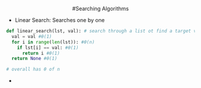 <div align="center">

#Searching Algorithms

</div>

- Linear Search: Searches one by one

```python
def linear_search(lst, val): # search through a list ot find a target value
  val = val #θ(1)
  for i in range(len(lst)): #θ(n)
    if lst[i] == val: #θ(1)
      return i #θ(1)
  return None #θ(1)

# overall has θ of n
```
- 

